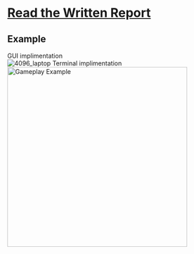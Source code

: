 # [Read the Written Report](https://github.com/nripstein/2048/blob/main/2048%20writeup.pdf)

## Example
GUI implimentation <br>
![4096_laptop](https://github.com/nripstein/2048-AI/assets/98430636/ed448fea-f3f5-4ef9-99e2-19eb5025c24b)
Terminal implimentation <br>
<img width="409" alt="Gameplay Example" src="https://user-images.githubusercontent.com/98430636/221374343-c116665f-8b5f-4528-87d6-fba058df46ed.png"> <br>
